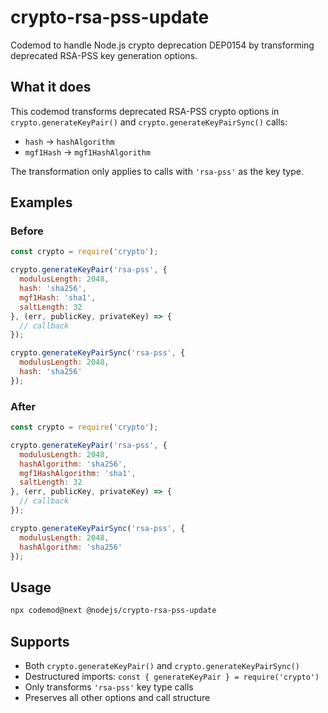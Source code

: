 # crypto-rsa-pss-update

Codemod to handle Node.js crypto deprecation DEP0154 by transforming deprecated RSA-PSS key generation options.

## What it does

This codemod transforms deprecated RSA-PSS crypto options in `crypto.generateKeyPair()` and `crypto.generateKeyPairSync()` calls:

- `hash` → `hashAlgorithm`
- `mgf1Hash` → `mgf1HashAlgorithm`

The transformation only applies to calls with `'rsa-pss'` as the key type.

## Examples

### Before

```javascript
const crypto = require('crypto');

crypto.generateKeyPair('rsa-pss', {
  modulusLength: 2048,
  hash: 'sha256',
  mgf1Hash: 'sha1',
  saltLength: 32
}, (err, publicKey, privateKey) => {
  // callback
});

crypto.generateKeyPairSync('rsa-pss', {
  modulusLength: 2048,
  hash: 'sha256'
});
```

### After

```javascript
const crypto = require('crypto');

crypto.generateKeyPair('rsa-pss', {
  modulusLength: 2048,
  hashAlgorithm: 'sha256',
  mgf1HashAlgorithm: 'sha1',
  saltLength: 32
}, (err, publicKey, privateKey) => {
  // callback
});

crypto.generateKeyPairSync('rsa-pss', {
  modulusLength: 2048,
  hashAlgorithm: 'sha256'
});
```

## Usage

```bash
npx codemod@next @nodejs/crypto-rsa-pss-update
```

## Supports

- Both `crypto.generateKeyPair()` and `crypto.generateKeyPairSync()`
- Destructured imports: `const { generateKeyPair } = require('crypto')`
- Only transforms `'rsa-pss'` key type calls
- Preserves all other options and call structure